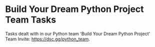 # Build Your Dream Python Project Team Tasks

Tasks dealt with in our Python team 'Build Your Dream Python Project'<br>
Team Invite: https://dsc.gg/python_team.
